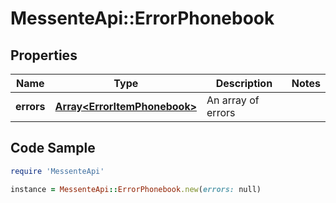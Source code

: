 # MessenteApi::ErrorPhonebook

## Properties

Name | Type | Description | Notes
------------ | ------------- | ------------- | -------------
**errors** | [**Array&lt;ErrorItemPhonebook&gt;**](ErrorItemPhonebook.md) | An array of errors | 

## Code Sample

```ruby
require 'MessenteApi'

instance = MessenteApi::ErrorPhonebook.new(errors: null)
```


